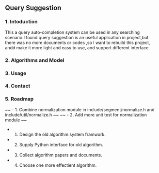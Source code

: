 ## Query Suggestion
### 1. Intoduction
This a query auto-completion system can be used in any searching scenario.I found query suggestion is an useful application in project,but there was 
no more documents or codes ,so I want to rebuild this project, andd make it more light and easy to use, and support different interface.

### 2. Algorithms and Model

### 3. Usage

### 4. Contact

### 5. Roadmap
~~ - 1. Combine normalization module in include/segment/normalize.h and include/util/normalize.h ~~
~~ - 2. Add more unit test for normalization module ~~
- 1. Design the old algorithm system framwork.
- 2. Supply Python interface for old algorithm.
- 3. Collect algorithm papers and documents.
- 4. Choose one more effectient algorithm.

